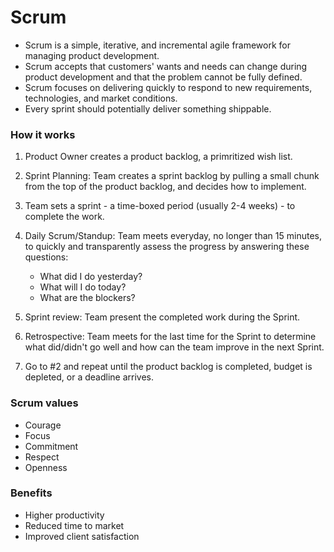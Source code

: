 # Scrum

* Scrum is a simple, iterative, and incremental agile framework for managing product development.
* Scrum accepts that customers' wants and needs can change during product development and that the problem cannot be fully defined.
* Scrum focuses on delivering quickly to respond to new requirements, technologies, and market conditions.
* Every sprint should potentially deliver something shippable.

### How it works

1. Product Owner creates a product backlog, a primritized wish list.
2. Sprint Planning: Team creates a sprint backlog by pulling a small chunk from the top of the product backlog, and decides how to implement.

3. Team sets a sprint - a time-boxed period (usually 2-4 weeks) - to complete the work.

4. Daily Scrum/Standup: Team meets everyday, no longer than 15 minutes, to quickly and transparently assess the progress by answering these questions:
   * What did I do yesterday?
   * What will I do today?
   * What are the blockers?

5. Sprint review: Team present the completed work during the Sprint.

6. Retrospective: Team meets for the last time for the Sprint to determine what did/didn't go well and how can the team improve in the next Sprint.

7. Go to #2 and repeat until the product backlog is completed, budget is depleted, or a deadline arrives.

### Scrum values

* Courage
* Focus
* Commitment
* Respect
* Openness

### Benefits

* Higher productivity
* Reduced time to market
* Improved client satisfaction
